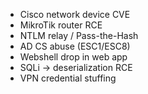 * Cisco network device CVE
* MikroTik router RCE
* NTLM relay / Pass-the-Hash
* AD CS abuse (ESC1/ESC8)
* Webshell drop in web app
* SQLi → deserialization RCE
* VPN credential stuffing
